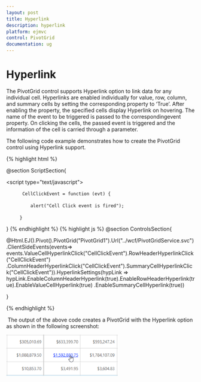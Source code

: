 ```yaml
---
layout: post
title: Hyperlink
description: hyperlink
platform: ejmvc
control: PivotGrid
documentation: ug
---
```


# Hyperlink

The PivotGrid control supports Hyperlink option to link data for any individual cell. Hyperlinks are enabled individually for value, row, column, and summary cells by setting the corresponding property to ‘True’. After enabling the property, the specified cells display Hyperlink on hovering. The name of the event to be triggered is passed to the correspondingevent property. On clicking the cells, the passed event is triggered and the information of the cell is carried through a parameter.

The following code example demonstrates how to create the PivotGrid control using Hyperlink support.


{% highlight html %}

@section ScriptSection{

<script type="text/javascript">

          CellClickEvent = function (evt) {

             alert("Cell Click event is fired");

         }

</script>

}
{% endhighlight  %}
{% highlight js %}
@section ControlsSection{

@Html.EJ().Pivot().PivotGrid("PivotGrid1").Url("../wcf/PivotGridService.svc").ClientSideEvents(events=>
events.ValueCellHyperlinkClick("CellClickEvent").RowHeaderHyperlinkClick("CellClickEvent")
.ColumnHeaderHyperlinkClick("CellClickEvent").SummaryCellHyperlinkClick("CellClickEvent")).HyperlinkSettings(hypLink => 
hypLink.EnableColumnHeaderHyperlink(true).EnableRowHeaderHyperlink(true).EnableValueCellHyperlink(true)
.EnableSummaryCellHyperlink(true))

} 

{% endhighlight %}

 The output of the above code creates a PivotGrid with the Hyperlink option as shown in the following screenshot:

![](Hyperlink_images/Hyperlink_img1.png)



